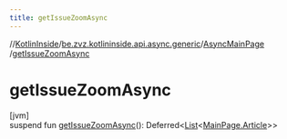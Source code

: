 ```yaml
---
title: getIssueZoomAsync
---
```

//[KotlinInside](../../../index.html)/[be.zvz.kotlininside.api.async.generic](../index.html)/[AsyncMainPage](index.html)
/[getIssueZoomAsync](get-issue-zoom-async.html)

# getIssueZoomAsync

[jvm]\
suspend fun [getIssueZoomAsync](get-issue-zoom-async.html)():
Deferred&lt;[List](https://kotlinlang.org/api/latest/jvm/stdlib/kotlin.collections/-list/index.html)&lt;[MainPage.Article](
../../be.zvz.kotlininside.api.generic/-main-page/-article/index.html)&gt;&gt;




